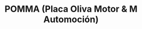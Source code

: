 ---
title: "POMMA (Placa Oliva Motor & M Automoción)"
url: /constanti/pomma-placa-oliva-motor-y-m-automocion/
shop: piezas de automóviles
---